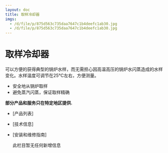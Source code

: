 ```yaml
---
layout: doc
title: 取样冷却器
imgs:
  - /d/file/p/875d563c735daa7647c1b4deefc1ab30.jpg
  - /d/file/p/875d563c735daa7647c1b4deefc1ab30.jpg
---
```


# 取样冷却器

可以方便的获得典型的锅炉水样，而无需担心因高温高压的锅炉水闪蒸造成的水样变化。水样温度可调节在25℃左右，方便测量。

- 安全地从锅炉取样
- 避免蒸汽闪蒸，保证取样精确

**部分产品和服务只在特定地区提供.**

- [产品列表]
- [技术信息]
- [安装和维修指南]

  此栏目暂无任何新增信息
